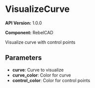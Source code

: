 # VisualizeCurve

**API Version:** 1.0.0

**Component:** RebelCAD

Visualize curve with control points

## Parameters

- **curve**: Curve to visualize
- **curve_color**: Color for curve
- **control_color**: Color for control points

